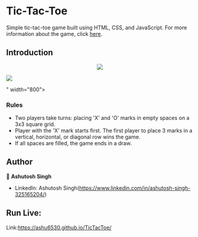 # Tic-Tac-Toe

Simple tic-tac-toe game built using HTML, CSS, and JavaScript. For more information about the game, click [here](https://en.wikipedia.org/wiki/Tic-tac-toe).




## Introduction

<p align="center">
    <img src="![image](https://github.com/ashu6530/TicTacToe/assets/82864661/2cd3e20d-cde3-4324-bab2-75553dc3c50d)
">

</p
  <p align="center">
   <img src="![Screenshot 2024-03-20 at 10 43 26 PM](https://github.com/ashu6530/TicTacToe/assets/82864661/58c35785-a31f-45c8-9a29-c993182e0371)
">

" width="800">
</p>


### Rules

- Two players take turns: placing 'X' and 'O' marks in empty spaces on a 3x3 square grid.
- Player with the 'X' mark starts first. The first player to place 3 marks in a vertical, horizontal, or diagonal row wins the game.
- If all spaces are filled, the game ends in a draw.



## Author

👤 **Ashutosh Singh**

* LinkedIn: Ashutosh Singh(https://www.linkedin.com/in/ashutosh-singh-325165204/)

  
## Run Live:

Link:https://ashu6530.github.io/TicTacToe/
